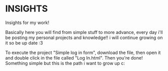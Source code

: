 # INSIGHTS
Insights for my work!

Basically here you will find from simple stuff to more advance, every day i'll be posting my personal projects and knowledge!! i will continue growing on it so be up date :3


To execute the project "Simple log in form", download the file, then open it and double click in the file called "Log In.html". Then you're done! Something simple but this is the path i want to grow up c: 
